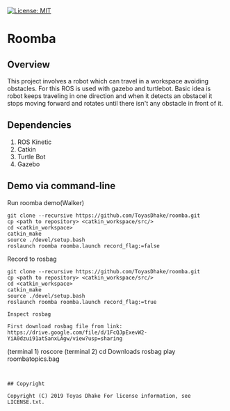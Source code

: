 [![License: MIT](https://img.shields.io/badge/License-MIT-green.svg)](https://github.com/ToyasDhake/roomba/blob/master/LICENSE.txt)
# Roomba

## Overview

This project involves a robot which can travel in a workspace avoiding obstacles. For this ROS is used with gazebo and turtlebot. Basic idea is robot keeps traveling in one direction and when it detects an obstacel it stops moving forward and rotates until there isn't any obstacle in front of it.

## Dependencies

1. ROS Kinetic
2. Catkin
3. Turtle Bot
4. Gazebo


## Demo via command-line

Run roomba demo(Walker)

```
git clone --recursive https://github.com/ToyasDhake/roomba.git
cp <path to repository> <catkin_workspace/src/>
cd <catkin_workspace>
catkin_make
source ./devel/setup.bash
roslaunch roomba roomba.launch record_flag:=false

```

Record to rosbag

```
git clone --recursive https://github.com/ToyasDhake/roomba.git
cp <path to repository> <catkin_workspace/src/>
cd <catkin_workspace>
catkin_make
source ./devel/setup.bash
roslaunch roomba roomba.launch record_flag:=true

Inspect rosbag

First download rosbag file from link:
https://drive.google.com/file/d/1FcQJpExevW2-YiA0dzui91atSanxLAgw/view?usp=sharing

```
(terminal 1)
roscore
(terminal 2)
cd Downloads
rosbag play roombatopics.bag
```


## Copyright

Copyright (C) 2019 Toyas Dhake For license information, see LICENSE.txt.
